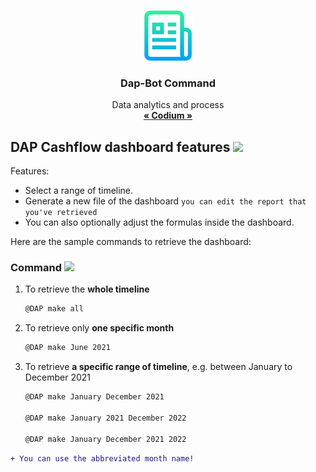 <!-- PROJECT LOGO -->
<br />
<p align="center">
  <a href="https://github.com/d3dmenu/DAP/blob/main/README.md">
    <img src="logo.png" alt="Logo" width="80" height="80">
  </a>

  <h3 align="center">Dap-Bot Command</h3>

  <p align="center">
    Data analytics and process
    <br />
    <a href="https://www.codium.co/"><strong>« Codium »</strong></a>
    <br />
<!--     <br />
    <a href="https://github.com/d3dmenu/DAP/blob/main/README.md">View Demo</a>
    ·
    <a href="https://github.com/d3dmenu/DAP/blob/main/README.md">Report Bug</a>
    ·
    <a href="https://github.com/d3dmenu/DAP/blob/main/README.md">Request Feature</a>
    -->
  </p>
</p> 

<!-- ABOUT THE PROJECT -->
## DAP Cashflow dashboard features <img src="https://raw.githubusercontent.com/MartinHeinz/MartinHeinz/master/wave.gif" width="30px">

Features:
* Select a range of timeline.
* Generate a new file of the dashboard `you can edit the report that you've retrieved`
* You can also optionally adjust the formulas inside the dashboard.

Here are the sample commands to retrieve the dashboard:

### Command <img src="https://camo.githubusercontent.com/63371d36886ee658f5a97401f393e1ab1684b2fd3de674b8f5efc7d410b2a3d0/68747470733a2f2f6d656469612e67697068792e636f6d2f6d656469612f57556c706c634d704f43456d5447427442572f67697068792e676966" width="30px">

1. To retrieve the **whole timeline**
   ```sh
   @DAP make all
   ```
2. To retrieve only **one specific month**
   ```sh
   @DAP make June 2021
   ```
3. To retrieve **a specific range of timeline**, e.g. between January to December 2021
   ```sh
   @DAP make January December 2021

   @DAP make January 2021 December 2022

   @DAP make January December 2021 2022
   ```
```diff
+ You can use the abbreviated month name!
```
